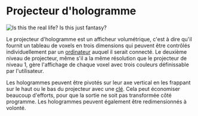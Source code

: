 # Projecteur d'hologramme

![Is this the real life? Is this just fantasy?](oredict:oc:hologram1)

Le projecteur d'hologramme est un afficheur volumétrique, c'est à dire qu'il fournit un tableau de voxels en trois dimensions qui peuvent être contrôlés individuellement par un [ordinateur](../general/computer.md) auquel il serait connecté. Le deuxième niveau de projecteur, même s'il a la même résolution que le projecteur de niveau 1, gère l'affichage de chaque voxel avec trois couleurs définissable par l'utilisateur.

Les hologrammes peuvent être pivotés sur leur axe vertical en les frappant sur le haut ou le bas du projecteur avec une [clé](../item/wrench.md). Cela peut économiser beaucoup d'efforts, pour que la sortie ne soit pas transformée côté programme. Les hologrammes peuvent également être redimensionnés à volonté.
